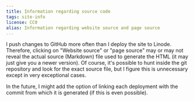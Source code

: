 ```yaml
---
title: Information regarding source code
tags: site-info
license: CC0
alias: Information regarding website source and page source
...
```


I push changes to GitHub more often than I deploy the site to Linode.
Therefore, clicking on "Website source" or "page source" may or may not reveal the actual source (Markdown) file used to generate the HTML (it may just give you a newer version).
Of course, it's possible to hunt inside the git repository and look for the exact source file, but I figure this is unnecessary except in very exceptional cases.

In the future, I might add the option of linking each deployment with the commit from which it is generated (if this is even possible).
